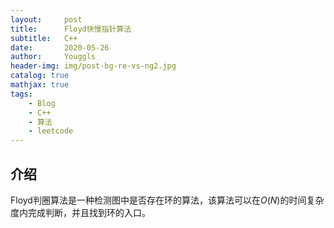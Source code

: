 ```yaml
---
layout:     post
title:      Floyd快慢指针算法
subtitle:   C++
date:       2020-05-26
author:     Youggls
header-img: img/post-bg-re-vs-ng2.jpg
catalog: true
mathjax: true
tags:
    - Blog
    - C++
    - 算法
    - leetcode
---
```

<script type="text/javascript" src="https://cdn.mathjax.org/mathjax/latest/MathJax.js?config=default"></script>

## 介绍

Floyd判圈算法是一种检测图中是否存在环的算法，该算法可以在$O(N)$的时间复杂度内完成判断，并且找到环的入口。
